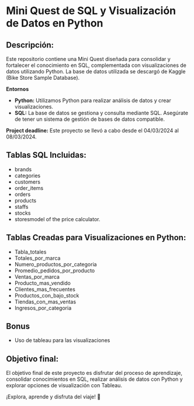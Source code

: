 # Mini Quest de SQL y Visualización de Datos en Python

<p align="center">
  <![Uploading image.png…]()>
</p>




## Descripción:

Este repositorio contiene una Mini Quest diseñada para consolidar y fortalecer el conocimiento en SQL, complementada con visualizaciones de datos utilizando Python. La base de datos utilizada se descargó de Kaggle (Bike Store Sample Database).

**Entornos**
* **Python:** Utilizamos Python para realizar análisis de datos y crear visualizaciones. 
* **SQL:** La base de datos se gestiona y consulta mediante SQL. Asegúrate de tener un sistema de gestión de bases de datos compatible.


**Project deadline:** Este proyecto se llevó a cabo desde el 04/03/2024 al 08/03/2024.

## Tablas SQL Incluidas:

- brands
- categories
- customers
- order_items
- orders
- products
- staffs
- stocks
- storesmodel of the price calculator.
        
## Tablas Creadas para Visualizaciones en Python:

- Tabla_totales
- Totales_por_marca
- Numero_productos_por_categoria
- Promedio_pedidos_por_producto
- Ventas_por_marca
- Producto_mas_vendido
- Clientes_mas_frecuentes
- Productos_con_bajo_stock
- Tiendas_con_mas_ventas
- Ingresos_por_categoria

## Bonus
* Uso de tableau para las visualizaciones

## Objetivo final:
El objetivo final de este proyecto es disfrutar del proceso de aprendizaje, consolidar conocimientos en SQL, realizar análisis de datos con Python y explorar opciones de visualización con Tableau.

¡Explora, aprende y disfruta del viaje! 🚀
